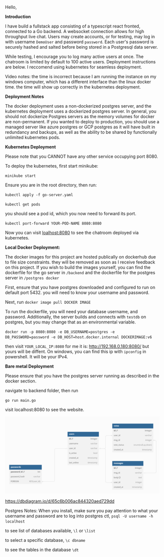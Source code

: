 Hello,

<b> Introduction </b>

I have build a fullstack app consisting of a typescript react fronted, connected to a Go backend. A websocket connection allows for high throughput live chat. Users may create accounts, or for testing, may log in with username `DemoUser` and password `password`. Each user's password is securely hashed and salted before being stored in a Postgresql data server. 

While testing, I encourage you to log many active users at once. The chatroom is limited by default to 100 active users. Deployment instructions are below. I reccomend using kubernetes for seamless deployment.

Video notes:
the time is incorrect because I am running the instance on my windows computer, which has a different interface than the linux docker time. the time will show up correctly in the kubernetes deployment.


<b>Deployment Notes</b>

The docker deployment uses a non-dockerized postgres server, and the kubernetes deployment uses a dockerized postgres server. In general, you should not dockerize Postgres servers as the memory volumes for docker are non-permanent. If you wanted to deploy to production, you should use a managed server like azure postgres or GCP postgres as it will have built in redundancy and backups, as well as the ability to be shared by functionally unlimited kubernetes pods.

<b>Kubernetes Deployment</b>

Please note that you CANNOT have any other service occupying port 8080.

To deploy the kubernetes, first start minikube:

`minikube start`

Ensure you are in the root directory, then run:

`kubectl apply -f go-server.yaml`

`kubectl get pods`

you should see a pod id, which you now need to forward its port.

`kubectl port-forward YOUR-POD-NAME 8080:8080`

Now you can visit [loalhost:8080](http://localhost:8080/) to see the chatroom deployed via kubernetes.




<b>Local Docker Deployment:</b>

The docker images for this project are hosted publically on dockerhub due to file size constraints. they will be removed as soon as I receive feedback on this project. If you wish to build the images yourself, you can find the dockerfile for the go server in `/backend` and the dockerfile for the postgres server in `/postgres docker`

First, ensure that you have postgres downloaded and configured to run on default port 5432. you will need to know your username and password. 

Next, run
`docker image pull DOCKER IMAGE`

To run the dockerfile, you will need your database username, and password. Additionally, the server builds and connects with `testdb` on postgres, but you may change that as an environmental variable.


`docker run -p 8080:8080 -e DB_USERNAME=postgres -e DB_PASSWORD=password -e DB_HOST=host.docker.internal DOCKERIMAGE:v6`


then visit `YOUR_LOCAL_IP:8080`
for me it is: http://192.168.0.180:8080/ 
but yours will be diffent. On windows, you can find this ip with `ipconfig` in powershell. It will be your IPv4.



<b> Bare metal Deployment</b>

Please ensure that you have the postgres server running as described in the docker section.



navigate to backend folder, then run

`go run main.go`

visit localhost:8080 to see the website.





![alt text](image.png)

https://dbdiagram.io/d/65c6b006ac844320aed729dd


Postgres Notes:
When you install, make sure you pay attention to what your username and password are
to log into postgres ctl, 
`psql -U username -h localhost`

to see list of databases available, 
`\l` or `\list`

to select a specific database, 
`\c dbname`

to see the tables in the database
`\dt`
